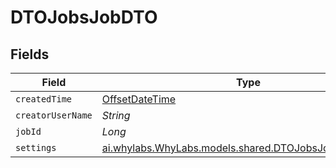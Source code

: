# DTOJobsJobDTO


## Fields

| Field                                                                                                  | Type                                                                                                   | Required                                                                                               | Description                                                                                            |
| ------------------------------------------------------------------------------------------------------ | ------------------------------------------------------------------------------------------------------ | ------------------------------------------------------------------------------------------------------ | ------------------------------------------------------------------------------------------------------ |
| `createdTime`                                                                                          | [OffsetDateTime](https://docs.oracle.com/javase/8/docs/api/java/time/OffsetDateTime.html)              | :heavy_minus_sign:                                                                                     | N/A                                                                                                    |
| `creatorUserName`                                                                                      | *String*                                                                                               | :heavy_minus_sign:                                                                                     | N/A                                                                                                    |
| `jobId`                                                                                                | *Long*                                                                                                 | :heavy_minus_sign:                                                                                     | N/A                                                                                                    |
| `settings`                                                                                             | [ai.whylabs.WhyLabs.models.shared.DTOJobsJobSettingsDTO](../../models/shared/DTOJobsJobSettingsDTO.md) | :heavy_minus_sign:                                                                                     | N/A                                                                                                    |